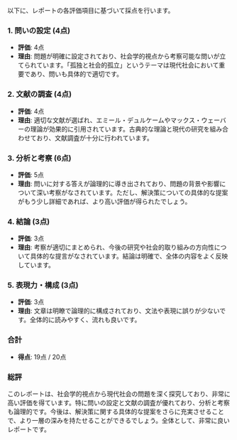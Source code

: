 以下に、レポートの各評価項目に基づいて採点を行います。

### 1. 問いの設定 (4点)
- **評価**: 4点
- **理由**: 問題が明確に設定されており、社会学的視点から考察可能な問いが立てられています。「孤独と社会的孤立」というテーマは現代社会において重要であり、問いも具体的で適切です。

### 2. 文献の調査 (4点)
- **評価**: 4点
- **理由**: 適切な文献が選ばれ、エミール・デュルケームやマックス・ウェーバーの理論が効果的に引用されています。古典的な理論と現代の研究を組み合わせており、文献調査が十分に行われています。

### 3. 分析と考察 (6点)
- **評価**: 5点
- **理由**: 問いに対する答えが論理的に導き出されており、問題の背景や影響について深い考察がなされています。ただし、解決策についての具体的な提案がもう少し詳細であれば、より高い評価が得られたでしょう。

### 4. 結論 (3点)
- **評価**: 3点
- **理由**: 考察が適切にまとめられ、今後の研究や社会的取り組みの方向性について具体的な提言がなされています。結論は明確で、全体の内容をよく反映しています。

### 5. 表現力・構成 (3点)
- **評価**: 3点
- **理由**: 文章は明瞭で論理的に構成されており、文法や表現に誤りが少ないです。全体的に読みやすく、流れも良いです。

### 合計
- **得点**: 19点 / 20点

### 総評
このレポートは、社会学的視点から現代社会の問題を深く探究しており、非常に高い評価を得ています。特に問いの設定と文献の調査が優れており、分析と考察も論理的です。今後は、解決策に関する具体的な提案をさらに充実させることで、より一層の深みを持たせることができるでしょう。全体として、非常に良いレポートです。